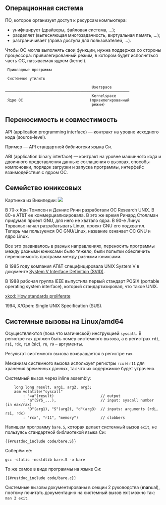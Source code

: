 ## Операционная система

ПО, которое организует доступ к ресурсам компьютера:
* унифицирует (драйверы, файловая система, ...);
* разделяет (вытесняющая многозадачность, виртуальная память, ...);
* разграничивает (права доступа для пользователей, ...).

Чтобы ОС могла выполнять свои функции, нужна поддержка
со стороны процессора: привилегированный режим,
в котором будет исполняться часть ОС, называемая
*ядром* (kernel).

```
 Прикладные программы

 Системные утилиты

                                       Userspace
────────────────────────────────────────────────────────
                                       Kernelspace
 Ядро ОС                              (привилегированный
                                       режим)
```

## Переносимость и совместимость

API (application programming interface) — контракт на уровне
исходного кода (source-level).

Пример — API стандартной библиотеки языка Си.

ABI (application binary interface) — контракт на уровне
машинного кода и двоичного представления данных:
соглашения о вызовах, способы компоновки,
порядок загрузки и запуска программы,
интерфейс взаимодействия с ядром ОС.

## Семейство юниксовых
Картинка из Википедии:
![](https://upload.wikimedia.org/wikipedia/commons/c/cd/Unix_timeline.en.svg)

В 70-х Кен Tомпсон и Деннис Ричи разработали ОС Research UNIX. В 80-е AT&T ее
коммерциализировала. В это же время Ричард Столлман придумал проект GNU, для
него не хватало ядра. В 90-е Линус Торвальс начал разрабатывать Linux, проект
GNU его подхватил. Теперь мы пользуемся ОС GNU/Linux, название означает OC GNU и
ядро Linux.

Все это развивалось в разных направлениях, переносить программы между разными юниксами было тяжело, были попытки обеспечить переносимость программ между разными юниксами.

В 1985 году компания AT&T специфицировала UNIX System V в документе
[System V Interface Definition (SVID)](https://en.wikipedia.org/wiki/System_V_Interface_Definition).

В 1988 рабочая группа IEEE выпустила первый стандарт POSIX (portable operating system interface), который стандартизировал, что такое UNIX.

[xkcd: How standards proliferate](https://xkcd.com/927/)

1994, X/Open: Single UNIX Specification (SUS).

## Системные вызовы на Linux/amd64

Осуществляются (пока что магической) инструкцией `syscall`.
В регистре `rax` должен быть номер системного вызова,
а в регистрах `rdi`, `rsi`, `rdx`, `r10` (sic), `r8`, `r9` –
аргументы.

Результат системного вызова возвращается в регистре `rax`.

Механизм системного вызова использует регистры `rcx` и `r11` для
хранения временных данных, так что их содержимое будет утрачено.

Системный вызов через inline assembly:
```
    long long result, arg1, arg2, arg3;
    asm volatile("syscall"
        : "=a"(result)                     // output
        : "a"(SYS_...),                    // input: syscall number (in eax/rax)
          "D"(arg1), "S"(arg2), "d"(arg3)  // inputs: arguments (rdi, rsi, rdx)
        : "rcx", "r11", "memory")          // clobbers
```

Напишем программу `bare.S`, которая делает системный вызов `exit`,
не пользуясь стандартной библиотекой языка Си:
```
{{#rustdoc_include code/bare.S}}
```

Соберём её:
```
gcc -static -nostdlib bare.S -o bare
```

То же самое в виде программы на языке Си:
```
{{#rustdoc_include code/bare.c}}
```

Системные вызовы документированы в секции 2 руководства
(**man**ual), поэтому почитать документацию на системный вызов
exit можно так: `man 2 exit`.
